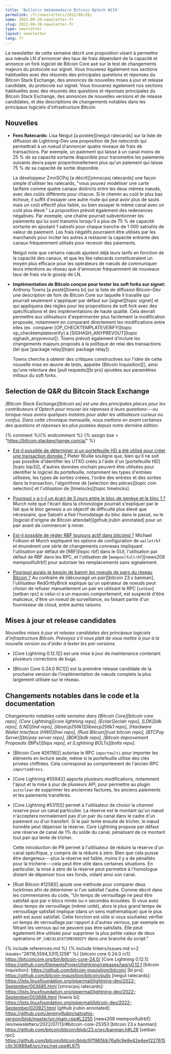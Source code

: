 ```yaml
---
title: 'Bulletin Hebdomadaire Bitcoin Optech #219'
permalink: /fr/newsletters/2022/09/28/
name: 2022-09-28-newsletter-fr
slug: 2022-09-28-newsletter-fr
type: newsletter
layout: newsletter
lang: fr
---
```

La newsletter de cette semaine décrit une proposition visant à permettre
aux nœuds LN d'annoncer des taux de frais dépendant de la capacité et annonce
un fork logiciel de Bitcoin Core axé sur le test de changements majeurs
du protocole sur signet. Vous trouverez également nos sections habituelles
avec des résumés des principales questions et réponses du Bitcoin Stack
Exchange, des annonces de nouvelles mises à jour et release candidate,
du protocole sur signet.  Vous trouverez également nos sections habituelles
avec des résumés des questions et réponses principales du Bitcoin Stack
Exchange, des annonces de nouvelles versions et de release candidates,
et des descriptions de changements notables dans les principaux logiciels
d'infrastructure Bitcoin.

## Nouvelles

- **Fees Ratecards:** Lisa Neigut [a postée][neigut ratecards]
  sur la liste de diffusion de Lightning-Dev une proposition de *fee ratecards*
  qui permettrait à un noeud d'annoncer quatre niveaux de frais de transactions.
  Par exemple, un paiement qui laisse à un canal moins de 25 % de sa
  capacité sortante disponible pour transmettre les paiements suivants devra
  payer proportionellement plus qu'un paiement qui laisse 75 % de sa capacité
  de sortie disponible.

  Le développeur ZmnSCPxj [a décrit][zmnscpxj ratecards] une façon simple
  d'utiliser les ratecards, "vous pouvez modéliser une carte tarifaire
  comme quatre canaux distincts entre les deux mêmes nœuds, avec des coûts
  différents pour chacun. Si le chemin au coût le plus bas échoue, il suffit
  d'essayer une autre route qui peut avoir plus de sauts mais un coût
  effectif plus faible, ou bien essayer le même canal avec un coût plus élevé."
  La proposition prévoit également des redevances négatives. Par exemple,
  une chaîne pourrait subventionner les paiements qui lui sont transmis
  lorsqu'il a plus de 75 % de capacité sortante en ajoutant 1 satoshi pour
  chaque tranche de 1 000 satoshis de valeur de paiement. Les frais négatifs
  pourraient être utilisés par les marchands pour inciter les autres à restaurer
  la capacité entrante des canaux fréquemment utilisés pour recevoir des paiements.

  Neigut note que certains nœuds ajustent déjà leurs tarifs en fonction de la
  capacité des canaux, et que les fee ratecards constitueraient un moyen plus
  efficace pour les opérateurs de nœuds de communiquer leurs intentions au réseau
  que d'annoncer fréquemment de nouveaux taux de frais via le gossip de LN.

- **Implémentation de Bitcoin conçue pour tester les soft forks sur signet:**
  Anthony Towns [a posté][towns bi] sur la liste de diffusion Bitcoin-Dev une
  description de fork de Bitcoin Core sur laquelle il travaille qui pourrait seulement
  s'appliquer par défaut sur [signet][topic signet] et qui appliquera des règles
  pour les propositions de soft fork avec des spécifications et des implémentations
  de haute qualité. Cela devrait permettre aux utilisateurs d'expérimenter plus
  facilement la modification proposée, notamment en comparant directement les
  modifications entre elles (ex. comparer [OP_CHECKTEMPLATEVERIFY][topic
  op_checktemplateverify] à [SIGHASH_ANYPREVOUT][topic sighash_anyprevout]).
  Towns prévoit également d'inclure les changements majeurs proposés à la politique
  de relai des transactions (tel que [package relay][topic package relay]).

  Towns cherche à obtenir des critiques constructives sur l'idée de cette nouvelle
  mise en œuvre de tests, appelée [Bitcoin Inquisition][], ainsi qu'une
  relecture des [pull requests][bi prs] ajoutées aux paramètres initiaux du
  soft forks.

## Selection de Q&R du Bitcoin Stack Exchange

*[Bitcoin Stack Exchange][bitcoin.se] est une des principales places pour les
contributeurs d'Optech pour trouver les réponses à leurs questions---ou lorsque nous
avons quelques instants pour aider les utilisateurs curieux ou confus. Dans cette
chronique mensuelle, nous mettons en avant certaines des questions et réponses les
plus postées depuis notre dernière édition.*

{% comment %}<!-- https://bitcoin.stackexchange.com/search?tab=votes&q=created%3a1m..%20is%3aanswer -->{% endcomment %}
{% assign bse = "https://bitcoin.stackexchange.com/a/" %}

- [Est-il possible de déterminer si un portefeuille HD a été utilisé pour créer une transaction donnée ?]({{bse}}115311)
  Pieter Wuille souligne que, bien qu'il ne soit pas possible d'identifier les UTXO
  créés à l'aide d'un [portefeuille HD][topic bip32], d'autres données onchain peuvent
  être utilisées pour identifier le logiciel du portefeuille, notamment les types
  d'entrées utilisées, les types de sorties créées, l'ordre des entrées et des sorties
  dans la transaction, l'algorithme de [selection des pièces][topic coin selection]
  et l'utilisation de [timelocks][topic timelocks].

- [Pourquoi y a-t-il un écart de 5 jours entre le bloc de genèse et le bloc 1 ?]({{bse}}115344)
  Murch note que l'écart dans la chronologie pourrait s'expliquer par le fait que le
  bloc genesis a un objectif de difficulté plus élevé que nécessaire, que Satoshi a
  fixé l'horodatage du bloc dans le passé, ou le [logiciel d'origine de Bitcoin
  attendait][github jrubin annotated] pour un pair avant de commencer à miner.

- [Est-il possible de régler RBF toujours actif dans bitcoind ?]({{bse}}115360)
  Michael Folkson et Murch expliquent les options de configuration de `walletrbf`
  et énumèrent une série de changements connexes impliquant l'utilisation par
  défaut de [RBF][topic rbf] dans le GUI, l'utilisation par défaut de RBF dans les RPC,
  et l'utilsation de [`mempoolfullrbf`][news208 mempoolfullrbf] pour autoriser les
  remplacements sans signalement.

- [Pourquoi aurais-je besoin de bannir les noeuds de pairs du réseau Bitcoin ?]({{bse}}115183)
  Au contraire de [découragé un pair][bitcoin 23.x banman], l'utilisateur RedGrittyBrick
  explique qu'un opérateur de noeuds peut choisir de refuser manuellement un pair en
  utilisant le RPC [`setban`][setban rpc] si celui-ci a un mauvais comportement, est suspecté d'être malicieux,
  d'être un noeud de surveillance, ou faisant partie d'un fournisseur de cloud, entre autres raisons.

## Mises à jour et release candidates

*Nouvelles mises à jour et release candidates des principaux logiciels d'infrastructure Bitcoin.
Prévoyez s'il vous plait de vous mettre à jour à la nouvelle version ou d'aider à tester les pré-versions.*

- [Core Lightning 0.12.1][] est une mise à jour de maintenance contenant plusieurs corrections de bugs.

- [Bitcoin Core 0.24.0 RC1][] est la première release candidate de la prochaine version de l'implémentation
  de nœuds complets la plus largement utilisée sur le réseau.

## Changements notables dans le code et la documentation

*Changements notables cette semaine dans [Bitcoin Core][bitcoin core repo], [Core
Lightning][core lightning repo], [Eclair][eclair repo], [LDK][ldk repo],
[LND][lnd repo], [libsecp256k1][libsecp256k1 repo], [Hardware Wallet
Interface (HWI)][hwi repo], [Rust Bitcoin][rust bitcoin repo], [BTCPay
Server][btcpay server repo], [BDK][bdk repo], [Bitcoin Improvement
Proposals (BIPs)][bips repo], et [Lightning BOLTs][bolts repo].*

- [Bitcoin Core #26116][] autorise le RPC `importmulti` pour importer
  les éléments en lecture seule, même si le portefeuille utilise des clés privées chiffrées.
  Cela correspond au comportement de l'ancien RPC `importaddress`.

- [Core Lightning #5594][] apporte plusieurs modifications, notamment
  l'ajout et la mise à jour de plusieurs API, pour permettre au plugin
  `autoclean` de supprimer les anciennes factures, les anciens paiements
  et les paiements transférés.

- [Core Lightning #5315][] permet à l'utilisateur de choisir la
  *channel reserve* pour un canal particulier. La réserve est le
  montant qu'un nœud n'acceptera normalement pas d'un pair du canal dans
  le cadre d'un paiement ou d'un transfert. Si le pair tente ensuite de
  tricher, le nœud honnête peut dépenser la réserve. Core Lightning
  propose par défaut une réserve de canal de 1% du solde du canal,
  pénalisant de ce montant tout pair qui tente de tricher.

  Cette introduction de PR permet à l'utilisateur de réduire la réserve
  d'un canal spécifique, y compris de la réduire à zéro. Bien que cela
  puisse être dangereux---plus la réserve est faible, moins il y a de
  pénalités pour la tricherie---cela peut être utile dans certaines
  situations. En particulier, la mise à zéro de la réserve peut permettre
  à l'homologue distant de dépenser tous ses fonds, vidant ainsi son canal.

- [Rust Bitcoin #1258][] ajoute une méthode pour comparer deux locktimes afin
  de déterminer si l'un satisfait l'autre. Comme décrit dans les commentaires
  du code, "Un temps de verrouillage ne peut être satisfait que par n blocs
  minés ou n secondes écoulées. Si vous avez deux temps de verrouillage
  (même unité), alors le plus grand temps de verrouillage satisfait implique
  (dans un sens mathématique) que le plus petit est aussi satisfait. Cette
  fonction est utile si vous souhaitez vérifier un temps de verrouillage par
  rapport à d'autres verrous, par exemple en filtrant les verrous qui ne
  peuvent pas être satisfaits. Elle peut également être utilisée pour supprimer
  la plus petite valeur de deux opérations `OP_CHECKLOCKTIMEVERIFY` dans une
  branche du script."

{% include references.md %}
{% include linkers/issues.md v=2 issues="26116,5594,5315,1258" %}
[bitcoin core 0.24.0 rc1]: https://bitcoincore.org/bin/bitcoin-core-24.0/
[Core Lightning 0.12.1]: https://github.com/ElementsProject/lightning/releases/tag/v0.12.1
[bitcoin inquisition]: https://github.com/bitcoin-inquisition/bitcoin/
[bi prs]: https://github.com/bitcoin-inquisition/bitcoin/pulls
[neigut ratecards]: https://lists.linuxfoundation.org/pipermail/lightning-dev/2022-September/003685.html
[zmnscpxj ratecards]: https://lists.linuxfoundation.org/pipermail/lightning-dev/2022-September/003688.html
[towns bi]: https://lists.linuxfoundation.org/pipermail/bitcoin-dev/2022-September/020921.html
[github jrubin annotated]: https://github.com/JeremyRubin/satoshis-version/blob/master/src/main.cpp#L2255
[news208 mempoolfullrbf]: /en/newsletters/2022/07/13/#bitcoin-core-25353
[bitcoin 23.x banman]: https://github.com/bitcoin/bitcoin/blob/23.x/src/banman.h#L28
[setban rpc]: https://github.com/bitcoin/bitcoin/blob/97f865bb76a9c9e8e42e4ee1227615c9c30889a6/src/rpc/net.cpp#L675
